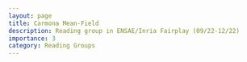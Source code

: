 ```yaml
---
layout: page
title: Carmona Mean-Field
description: Reading group in ENSAE/Inria Fairplay (09/22-12/22)
importance: 3
category: Reading Groups
---
```

